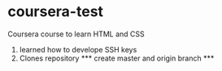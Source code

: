 # coursera-test
Coursera course to learn HTML and CSS
1. learned how to develope SSH keys
2. Clones repository 
*** create master and origin branch ***
